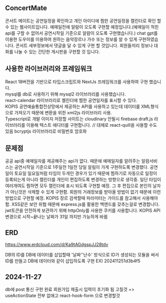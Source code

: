## ConcertMate

콘서트 메이트는 공연일정을 확인하고 개인 아이디에 찜한 공연일정을 캘린더로 확인 할 수 있는 웹사이트입니다.
예매일전에 알람이 오도록 구현할 예정입니다.(예매일이 적힌 api를 구할 수 없어서 공연시작일 기준으로 알람이 오도록 구현했습니다.)
chat gpt를 이용한 도우미를 이용하여 원하는 음악장르나 가수 또는 정보를 알 수 있게 구현하였습니다.
콘서트 세부정보에서 댓글을 달 수 있게 구현 할 것입니다.
회원들끼리 정보나 대화를 나눌 수 있는 간단한 게시판을 구현할 것 입니다.

## 사용한 라이브러리와 프레임워크

React 18버전을 기반으로 타입스크립트와 NextJs 프레임워크를 사용하여 구현 했습니다. <br />
mysql를 db로 사용하기 위해 mysql2 라이브러리를 사용했습니다. <br />
react-calendar 라이브러리로 켈린더에 찜한 공연일자를 표시할 수 있다. <br />
KOPIS 공연예술통합전상망에서 제공하는 API를 사용하고 있는데 데이터를 XML형식으로 가져오기 때문에 변환을 위한 xml2js 라이브러리 사용. <br />
Typescript로 개발
이미지 저장할 사이트는 cloudinary 안될시 firebase
draft.js 라이브러리를 이용해 텍스트 에디터를 구현합니다. // 대체로 react-quill을 사용할 수도 있음
bcryptjs 라이브러리로 비밀번호 암호화

## 문제점

공공 api중 예매일자를 제공해주는 api가 없다. 때문에 예매일자를 알려주는 알람서비스는 공연시작일 기준으로 1주일전 1일전 당일 알림이 가게 구현하도록 변경했다.
공연일이 토요일 일요일처럼 타임이 두개인 경우가 있기 때문에 찜하기로 자동으로 일정이 등록되는게 아니라 캘린더를 개인이 편집하도록 변경하는 방향으로 생각중.
일단 타임이 여러개여도 찜하면 모두 캘린더에 표시 되도록 구현할 예정. 그 후 편집으로 본인의 날자가 아닌것은 삭제할 수 있게 구현함.
회원의 거래정보를 받아올 방법이 없기 때문에 이런 방법으로 구현할 예정.
KOPIS 장르 검색할때 파라미터는 가이드를 참고해서 사용해야함.
XSS같은 보안 위협 때문에 express.js를 활용한 백앤드를 갖추는걸로 변경합니다.
jwt토큰을 안전하게 보관하기 위해 httpOnly를 사용한 쿠키를 사용합니다.
KOPIS API 변경으로 시작~끝나는 날짜가 31일 까지만 가능하게 바뀜

## ERD

https://www.erdcloud.com/d/Ka9tAGdgspJJ28tdv

DB의 ID를 DB에 데이터를 삽입할때 '날짜''난수' 방식으로 ID가 생성되는 모듈을 써서 ID를 만들고 DB에 데이터와 같이 삽입하도록 구현 EX) 202411251d3b4f5

## 2024-11-27

db에 post 통신 구현 완료
회원가입 제출시 입력이 초기화 됨 고칠것 => useActionState 전부 없애고 react-hook-form 으로 변경할것
